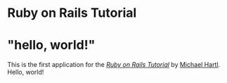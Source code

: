 # Ruby on Rails Tutorial

# "hello, world!"

This is the first application for the
[*Ruby on Rails Tutorial*](https://www.railstutorial.org/)
by [Michael Hartl](https://michaelhartl.com/). Hello, world!
